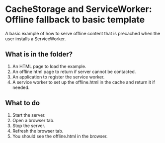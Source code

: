 CacheStorage and ServiceWorker: Offline fallback to basic template
==================================================================

A basic example of how to serve offline content that is precached when the user installs
a ServiceWorker.

## What is in the folder?
1. An HTML page to load the example.
2. An offline html page to return if server cannot be contacted.
3. An application to register the service worker.
4. A service worker to set up the offline.html in the cache and return it if needed.

## What to do
1. Start the server.
2. Open a browser tab.
3. Stop the server.
4. Refresh the browser tab.
5. You should see the offline.html in the browser.

